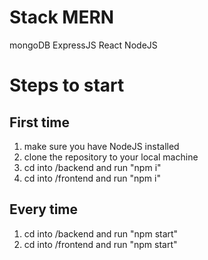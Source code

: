 # Stack MERN 
mongoDB
ExpressJS
React
NodeJS

# Steps to start

## First time 
1) make sure you have NodeJS installed
2) clone the repository to your local machine
3) cd into /backend and run "npm i"
4) cd into /frontend and run "npm i"

## Every time
1) cd into /backend and run "npm start"
2) cd into /frontend and run "npm start"


